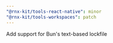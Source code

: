 ```yaml
---
"@rnx-kit/tools-react-native": minor
"@rnx-kit/tools-workspaces": patch
---
```


Add support for Bun's text-based lockfile
